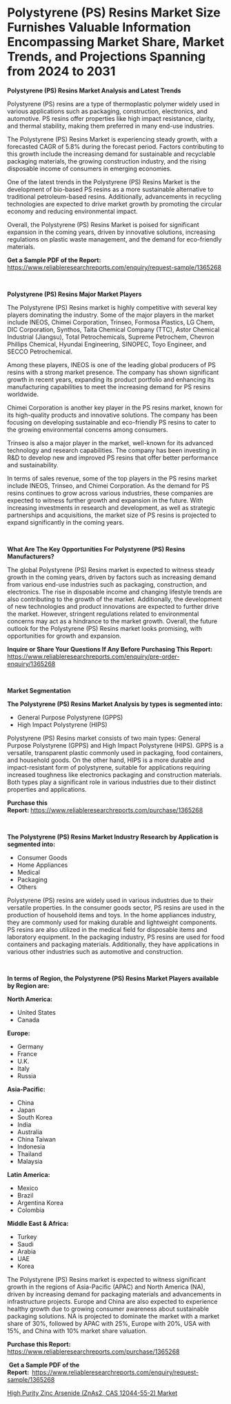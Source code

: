 <p><h1>Polystyrene (PS) Resins Market Size Furnishes Valuable Information Encompassing Market Share, Market Trends, and Projections Spanning from 2024 to 2031</h1></p><p><strong>Polystyrene (PS) Resins Market Analysis and Latest Trends</strong></p>
<p><p>Polystyrene (PS) resins are a type of thermoplastic polymer widely used in various applications such as packaging, construction, electronics, and automotive. PS resins offer properties like high impact resistance, clarity, and thermal stability, making them preferred in many end-use industries.</p><p>The Polystyrene (PS) Resins Market is experiencing steady growth, with a forecasted CAGR of 5.8% during the forecast period. Factors contributing to this growth include the increasing demand for sustainable and recyclable packaging materials, the growing construction industry, and the rising disposable income of consumers in emerging economies.</p><p>One of the latest trends in the Polystyrene (PS) Resins Market is the development of bio-based PS resins as a more sustainable alternative to traditional petroleum-based resins. Additionally, advancements in recycling technologies are expected to drive market growth by promoting the circular economy and reducing environmental impact.</p><p>Overall, the Polystyrene (PS) Resins Market is poised for significant expansion in the coming years, driven by innovative solutions, increasing regulations on plastic waste management, and the demand for eco-friendly materials.</p></p>
<p><strong>Get a Sample PDF of the Report:&nbsp;</strong> <a href="https://www.reliableresearchreports.com/enquiry/request-sample/1365268">https://www.reliableresearchreports.com/enquiry/request-sample/1365268</a></p>
<p>&nbsp;</p>
<p><strong>Polystyrene (PS) Resins Major Market Players</strong></p>
<p><p>The Polystyrene (PS) Resins market is highly competitive with several key players dominating the industry. Some of the major players in the market include INEOS, Chimei Corporation, Trinseo, Formosa Plastics, LG Chem, DIC Corporation, Synthos, Taita Chemical Company (TTC), Astor Chemical Industrial (Jiangsu), Total Petrochemicals, Supreme Petrochem, Chevron Phillips Chemical, Hyundai Engineering, SINOPEC, Toyo Engineer, and SECCO Petrochemical.</p><p>Among these players, INEOS is one of the leading global producers of PS resins with a strong market presence. The company has shown significant growth in recent years, expanding its product portfolio and enhancing its manufacturing capabilities to meet the increasing demand for PS resins worldwide.</p><p>Chimei Corporation is another key player in the PS resins market, known for its high-quality products and innovative solutions. The company has been focusing on developing sustainable and eco-friendly PS resins to cater to the growing environmental concerns among consumers.</p><p>Trinseo is also a major player in the market, well-known for its advanced technology and research capabilities. The company has been investing in R&D to develop new and improved PS resins that offer better performance and sustainability.</p><p>In terms of sales revenue, some of the top players in the PS resins market include INEOS, Trinseo, and Chimei Corporation. As the demand for PS resins continues to grow across various industries, these companies are expected to witness further growth and expansion in the future. With increasing investments in research and development, as well as strategic partnerships and acquisitions, the market size of PS resins is projected to expand significantly in the coming years.</p></p>
<p>&nbsp;</p>
<p><strong>What Are The Key Opportunities For Polystyrene (PS) Resins Manufacturers?</strong></p>
<p><p>The global Polystyrene (PS) Resins market is expected to witness steady growth in the coming years, driven by factors such as increasing demand from various end-use industries such as packaging, construction, and electronics. The rise in disposable income and changing lifestyle trends are also contributing to the growth of the market. Additionally, the development of new technologies and product innovations are expected to further drive the market. However, stringent regulations related to environmental concerns may act as a hindrance to the market growth. Overall, the future outlook for the Polystyrene (PS) Resins market looks promising, with opportunities for growth and expansion.</p></p>
<p><strong>Inquire or Share Your Questions If Any Before Purchasing This Report:</strong> <a href="https://www.reliableresearchreports.com/enquiry/pre-order-enquiry/1365268">https://www.reliableresearchreports.com/enquiry/pre-order-enquiry/1365268</a></p>
<p>&nbsp;</p>
<p><strong>Market Segmentation</strong></p>
<p><strong>The Polystyrene (PS) Resins Market Analysis by types is segmented into:</strong></p>
<p><ul><li>General Purpose Polystyrene (GPPS)</li><li>High Impact Polystyrene (HIPS)</li></ul></p>
<p><p>Polystyrene (PS) Resins market consists of two main types: General Purpose Polystyrene (GPPS) and High Impact Polystyrene (HIPS). GPPS is a versatile, transparent plastic commonly used in packaging, food containers, and household goods. On the other hand, HIPS is a more durable and impact-resistant form of polystyrene, suitable for applications requiring increased toughness like electronics packaging and construction materials. Both types play a significant role in various industries due to their distinct properties and applications.</p></p>
<p><strong>Purchase this Report:&nbsp;</strong><a href="https://www.reliableresearchreports.com/purchase/1365268">https://www.reliableresearchreports.com/purchase/1365268</a></p>
<p>&nbsp;</p>
<p><strong>The Polystyrene (PS) Resins Market Industry Research by Application is segmented into:</strong></p>
<p><ul><li>Consumer Goods</li><li>Home Appliances</li><li>Medical</li><li>Packaging</li><li>Others</li></ul></p>
<p><p>Polystyrene (PS) resins are widely used in various industries due to their versatile properties. In the consumer goods sector, PS resins are used in the production of household items and toys. In the home appliances industry, they are commonly used for making durable and lightweight components. PS resins are also utilized in the medical field for disposable items and laboratory equipment. In the packaging industry, PS resins are used for food containers and packaging materials. Additionally, they have applications in various other industries such as automotive and construction.</p></p>
<p>&nbsp;</p>
<p><strong>In terms of Region, the Polystyrene (PS) Resins Market Players available by Region are:</strong></p>
<p>
    <p> <strong> North America: </strong>
        <ul>
            <li>United States</li>
            <li>Canada</li>
        </ul>
        </p> 
    <p> <strong> Europe: </strong>
        <ul>
            <li>Germany</li>
            <li>France</li>
            <li>U.K.</li>
            <li>Italy</li>
            <li>Russia</li>
        </ul>
        </p> 
    <p> <strong> Asia-Pacific: </strong>
        <ul>
            <li>China</li>
            <li>Japan</li>
            <li>South Korea</li>
            <li>India</li>
            <li>Australia</li>
            <li>China Taiwan</li>
            <li>Indonesia</li>
            <li>Thailand</li>
            <li>Malaysia</li>
        </ul>
        </p> 
    <p> <strong> Latin America: </strong>
        <ul>
            <li>Mexico</li>
            <li>Brazil</li>
            <li>Argentina Korea</li>
            <li>Colombia</li>
        </ul>
        </p> 
    <p> <strong> Middle East & Africa: </strong>
        <ul>
            <li>Turkey</li>
            <li>Saudi</li>
            <li>Arabia</li>
            <li>UAE</li>
            <li>Korea</li>
        </ul>
    </p>
    </p>
<p><p>The Polystyrene (PS) Resins market is expected to witness significant growth in the regions of Asia-Pacific (APAC) and North America (NA), driven by increasing demand for packaging materials and advancements in infrastructure projects. Europe and China are also expected to experience healthy growth due to growing consumer awareness about sustainable packaging solutions. NA is projected to dominate the market with a market share of 30%, followed by APAC with 25%, Europe with 20%, USA with 15%, and China with 10% market share valuation.</p></p>
<p><strong>Purchase this Report: </strong><a href="https://www.reliableresearchreports.com/purchase/1365268">https://www.reliableresearchreports.com/purchase/1365268</a></p>
<p>&nbsp;<strong>Get a Sample PDF of the Report:&nbsp;&nbsp;</strong><a href="https://www.reliableresearchreports.com/enquiry/request-sample/1365268">https://www.reliableresearchreports.com/enquiry/request-sample/1365268</a></p>
<p><strong></strong></p>
<p><p><a href="https://github.com/santosh758595/Market-Research-Report-List-3/blob/main/high-purity-zinc-arsenide-znas2-cas-12044-55-2-market.md">High Purity Zinc Arsenide (ZnAs2, CAS 12044-55-2) Market</a></p></p>